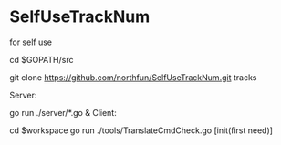 # SelfUseTrackNum
for self use

cd $GOPATH/src

git clone https://github.com/northfun/SelfUseTrackNum.git tracks

Server:

go run ./server/*.go &
Client:

cd $workspace
go run ./tools/TranslateCmdCheck.go [init(first need)]
